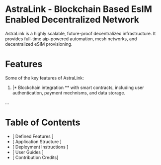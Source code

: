 # AstraLink - Blockchain Based EsIM Enabled Decentralized Network 
AstraLink is a highly scalable, future-proof decentralized infrastructure. It provides full-time aip-powered automation, mesh networks, and decentralized eSIM provisioning.


# Features
Some of the key features of AstraLink:

1. |* Blockchain integration ** with smart contracts, including user authentication, payment mechnisms, and data storage.
  
...

# Table of Contents
- [ Defined Features ]
- [ Application Structure ]
- [ Deployment Instructions ]
- [ User Guides ]
- [ Contribution Credits]
